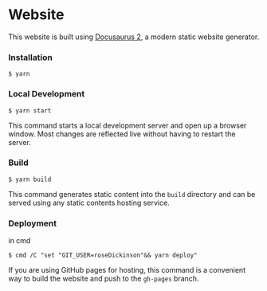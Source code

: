 # Website

This website is built using [Docusaurus 2](https://v2.docusaurus.io/), a modern static website generator.

### Installation

```
$ yarn
```

### Local Development

```
$ yarn start
```

This command starts a local development server and open up a browser window. Most changes are reflected live without having to restart the server.

### Build

```
$ yarn build
```

This command generates static content into the `build` directory and can be served using any static contents hosting service.

### Deployment
in cmd

```
$ cmd /C "set "GIT_USER=roseDickinson"&& yarn deploy"
```

If you are using GitHub pages for hosting, this command is a convenient way to build the website and push to the `gh-pages` branch.
